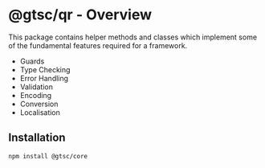 # @gtsc/qr - Overview

This package contains helper methods and classes which implement some of the fundamental features required for a framework.

- Guards
- Type Checking
- Error Handling
- Validation
- Encoding
- Conversion
- Localisation

## Installation

```shell
npm install @gtsc/core
```
